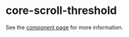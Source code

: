 core-scroll-threshold
=========

See the [component page](https://www.polymer-project.org/0.5/docs/elements/core-scroll-threshold.html) for more information.
